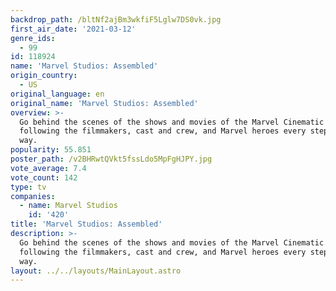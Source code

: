 ```yaml
---
backdrop_path: /bltNf2ajBm3wkfiF5Lglw7DS0vk.jpg
first_air_date: '2021-03-12'
genre_ids:
  - 99
id: 118924
name: 'Marvel Studios: Assembled'
origin_country:
  - US
original_language: en
original_name: 'Marvel Studios: Assembled'
overview: >-
  Go behind the scenes of the shows and movies of the Marvel Cinematic Universe,
  following the filmmakers, cast and crew, and Marvel heroes every step of the
  way.
popularity: 55.851
poster_path: /v2BHRwtQVkt5fssLdo5MpFgHJPY.jpg
vote_average: 7.4
vote_count: 142
type: tv
companies:
  - name: Marvel Studios
    id: '420'
title: 'Marvel Studios: Assembled'
description: >-
  Go behind the scenes of the shows and movies of the Marvel Cinematic Universe,
  following the filmmakers, cast and crew, and Marvel heroes every step of the
  way.
layout: ../../layouts/MainLayout.astro
---
```


